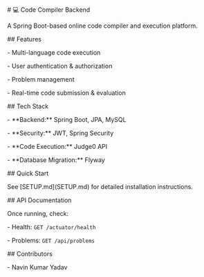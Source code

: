 \# 💻 Code Compiler Backend



A Spring Boot-based online code compiler and execution platform.



\## Features

\- Multi-language code execution

\- User authentication \& authorization

\- Problem management

\- Real-time code submission \& evaluation



\## Tech Stack

\- \*\*Backend:\*\* Spring Boot, JPA, MySQL

\- \*\*Security:\*\* JWT, Spring Security

\- \*\*Code Execution:\*\* Judge0 API

\- \*\*Database Migration:\*\* Flyway



\## Quick Start

See \[SETUP.md](SETUP.md) for detailed installation instructions.



\## API Documentation

Once running, check:

\- Health: `GET /actuator/health`

\- Problems: `GET /api/problems`



\## Contributors

\- Navin Kumar Yadav

